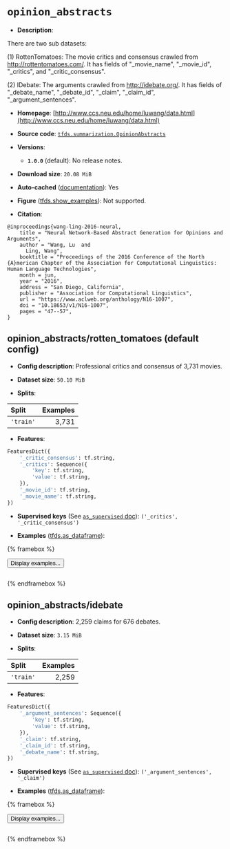 <div itemscope itemtype="http://schema.org/Dataset">
  <div itemscope itemprop="includedInDataCatalog" itemtype="http://schema.org/DataCatalog">
    <meta itemprop="name" content="TensorFlow Datasets" />
  </div>
  <meta itemprop="name" content="opinion_abstracts" />
  <meta itemprop="description" content="There are two sub datasets:&#10;&#10;(1) RottenTomatoes: The movie critics and consensus crawled from&#10;http://rottentomatoes.com/. It has fields of &quot;_movie_name&quot;, &quot;_movie_id&quot;,&#10;&quot;_critics&quot;, and &quot;_critic_consensus&quot;.&#10;&#10;(2) IDebate: The arguments crawled from http://idebate.org/. It has fields of&#10;&quot;_debate_name&quot;, &quot;_debate_id&quot;, &quot;_claim&quot;, &quot;_claim_id&quot;, &quot;_argument_sentences&quot;.&#10;&#10;To use this dataset:&#10;&#10;```python&#10;import tensorflow_datasets as tfds&#10;&#10;ds = tfds.load(&#x27;opinion_abstracts&#x27;, split=&#x27;train&#x27;)&#10;for ex in ds.take(4):&#10;  print(ex)&#10;```&#10;&#10;See [the guide](https://www.tensorflow.org/datasets/overview) for more&#10;informations on [tensorflow_datasets](https://www.tensorflow.org/datasets).&#10;&#10;" />
  <meta itemprop="url" content="https://www.tensorflow.org/datasets/catalog/opinion_abstracts" />
  <meta itemprop="sameAs" content="http://www.ccs.neu.edu/home/luwang/data.html" />
  <meta itemprop="citation" content="@inproceedings{wang-ling-2016-neural,&#10;    title = &quot;Neural Network-Based Abstract Generation for Opinions and Arguments&quot;,&#10;    author = &quot;Wang, Lu  and&#10;      Ling, Wang&quot;,&#10;    booktitle = &quot;Proceedings of the 2016 Conference of the North {A}merican Chapter of the Association for Computational Linguistics: Human Language Technologies&quot;,&#10;    month = jun,&#10;    year = &quot;2016&quot;,&#10;    address = &quot;San Diego, California&quot;,&#10;    publisher = &quot;Association for Computational Linguistics&quot;,&#10;    url = &quot;https://www.aclweb.org/anthology/N16-1007&quot;,&#10;    doi = &quot;10.18653/v1/N16-1007&quot;,&#10;    pages = &quot;47--57&quot;,&#10;}" />
</div>

# `opinion_abstracts`


*   **Description**:

There are two sub datasets:

(1) RottenTomatoes: The movie critics and consensus crawled from
http://rottentomatoes.com/. It has fields of "_movie_name", "_movie_id",
"_critics", and "_critic_consensus".

(2) IDebate: The arguments crawled from http://idebate.org/. It has fields of
"_debate_name", "_debate_id", "_claim", "_claim_id", "_argument_sentences".

*   **Homepage**:
    [http://www.ccs.neu.edu/home/luwang/data.html](http://www.ccs.neu.edu/home/luwang/data.html)

*   **Source code**:
    [`tfds.summarization.OpinionAbstracts`](https://github.com/tensorflow/datasets/tree/master/tensorflow_datasets/summarization/opinion_abstracts.py)

*   **Versions**:

    *   **`1.0.0`** (default): No release notes.

*   **Download size**: `20.08 MiB`

*   **Auto-cached**
    ([documentation](https://www.tensorflow.org/datasets/performances#auto-caching)):
    Yes

*   **Figure**
    ([tfds.show_examples](https://www.tensorflow.org/datasets/api_docs/python/tfds/visualization/show_examples)):
    Not supported.

*   **Citation**:

```
@inproceedings{wang-ling-2016-neural,
    title = "Neural Network-Based Abstract Generation for Opinions and Arguments",
    author = "Wang, Lu  and
      Ling, Wang",
    booktitle = "Proceedings of the 2016 Conference of the North {A}merican Chapter of the Association for Computational Linguistics: Human Language Technologies",
    month = jun,
    year = "2016",
    address = "San Diego, California",
    publisher = "Association for Computational Linguistics",
    url = "https://www.aclweb.org/anthology/N16-1007",
    doi = "10.18653/v1/N16-1007",
    pages = "47--57",
}
```


## opinion_abstracts/rotten_tomatoes (default config)

*   **Config description**: Professional critics and consensus of 3,731 movies.

*   **Dataset size**: `50.10 MiB`

*   **Splits**:

Split     | Examples
:-------- | -------:
`'train'` | 3,731

*   **Features**:

```python
FeaturesDict({
    '_critic_consensus': tf.string,
    '_critics': Sequence({
        'key': tf.string,
        'value': tf.string,
    }),
    '_movie_id': tf.string,
    '_movie_name': tf.string,
})
```

*   **Supervised keys** (See
    [`as_supervised` doc](https://www.tensorflow.org/datasets/api_docs/python/tfds/load#args)):
    `('_critics', '_critic_consensus')`

*   **Examples**
    ([tfds.as_dataframe](https://www.tensorflow.org/datasets/api_docs/python/tfds/as_dataframe)):

<!-- mdformat off(HTML should not be auto-formatted) -->

{% framebox %}

<button id="displaydataframe">Display examples...</button>
<div id="dataframecontent" style="overflow-x:auto"></div>
<script src="https://www.gstatic.com/external_hosted/jquery2.min.js"></script>
<script>
var url = "https://storage.googleapis.com/tfds-data/visualization/dataframe/opinion_abstracts-rotten_tomatoes-1.0.0.html";
$(document).ready(() => {
  $("#displaydataframe").click((event) => {
    // Disable the button after clicking (dataframe loaded only once).
    $("#displaydataframe").prop("disabled", true);

    // Pre-fetch and display the content
    $.get(url, (data) => {
      $("#dataframecontent").html(data);
    }).fail(() => {
      $("#dataframecontent").html(
        'Error loading examples. If the error persist, please open '
        + 'a new issue.'
      );
    });
  });
});
</script>

{% endframebox %}

<!-- mdformat on -->

## opinion_abstracts/idebate

*   **Config description**: 2,259 claims for 676 debates.

*   **Dataset size**: `3.15 MiB`

*   **Splits**:

Split     | Examples
:-------- | -------:
`'train'` | 2,259

*   **Features**:

```python
FeaturesDict({
    '_argument_sentences': Sequence({
        'key': tf.string,
        'value': tf.string,
    }),
    '_claim': tf.string,
    '_claim_id': tf.string,
    '_debate_name': tf.string,
})
```

*   **Supervised keys** (See
    [`as_supervised` doc](https://www.tensorflow.org/datasets/api_docs/python/tfds/load#args)):
    `('_argument_sentences', '_claim')`

*   **Examples**
    ([tfds.as_dataframe](https://www.tensorflow.org/datasets/api_docs/python/tfds/as_dataframe)):

<!-- mdformat off(HTML should not be auto-formatted) -->

{% framebox %}

<button id="displaydataframe">Display examples...</button>
<div id="dataframecontent" style="overflow-x:auto"></div>
<script src="https://www.gstatic.com/external_hosted/jquery2.min.js"></script>
<script>
var url = "https://storage.googleapis.com/tfds-data/visualization/dataframe/opinion_abstracts-idebate-1.0.0.html";
$(document).ready(() => {
  $("#displaydataframe").click((event) => {
    // Disable the button after clicking (dataframe loaded only once).
    $("#displaydataframe").prop("disabled", true);

    // Pre-fetch and display the content
    $.get(url, (data) => {
      $("#dataframecontent").html(data);
    }).fail(() => {
      $("#dataframecontent").html(
        'Error loading examples. If the error persist, please open '
        + 'a new issue.'
      );
    });
  });
});
</script>

{% endframebox %}

<!-- mdformat on -->